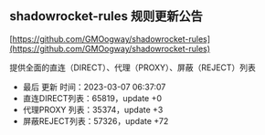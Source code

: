 ## shadowrocket-rules 规则更新公告

[https://github.com/GMOogway/shadowrocket-rules](https://github.com/GMOogway/shadowrocket-rules)

提供全面的直连（DIRECT）、代理（PROXY）、屏蔽（REJECT）列表
- 最后 更新 时间：2023-03-07 06:37:07
- 直连DIRECT列表：65819，update +0
- 代理PROXY 列表：35374，update +3
- 屏蔽REJECT列表：57326，update +72